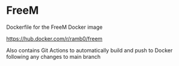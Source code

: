 # FreeM

Dockerfile for the FreeM Docker image

https://hub.docker.com/r/ramb0/freem

Also contains Git Actions to automatically build and push to Docker following any changes to main branch
